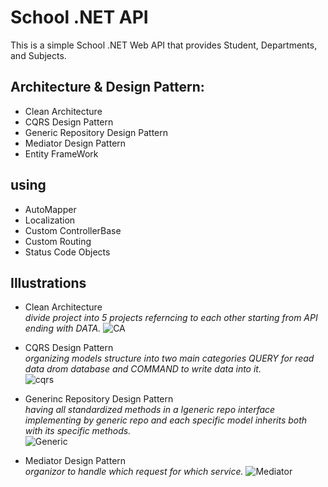 # School .NET API 
  This is a simple School .NET Web API that provides Student, Departments, and Subjects.

## Architecture & Design Pattern:

  - Clean Architecture  
  - CQRS Design Pattern  
  - Generic Repository Design Pattern  
  - Mediator Design Pattern
  - Entity FrameWork

## using  

  - AutoMapper  
  - Localization  
  - Custom ControllerBase
  - Custom Routing
  - Status Code Objects

 ## Illustrations
   - Clean Architecture  
         *divide project into 5 projects referncing to each other starting from API ending with DATA.*
     ![CA](https://github.com/MahmodSamir/School-API/assets/63668000/1b0138cc-8597-4c0c-84cb-00f379268158)

   - CQRS Design Pattern  
         *organizing models structure into two main categories QUERY for read data drom database and COMMAND to write data into it.*  
      ![cqrs](https://github.com/MahmodSamir/School-API/assets/63668000/10c64def-fa09-4845-937b-da45205b1e38)

  - Generinc Repository Design Pattern  
        *having all standardized methods in a Igeneric repo interface implementing by generic repo and each specific model inherits               both with its specific methods.*  
    ![Generic](https://github.com/MahmodSamir/School-API/assets/63668000/13673d74-e442-44d8-b287-e834643a45eb)

  - Mediator Design Pattern  
        *organizor to handle which request for which service.* 
    ![Mediator](https://github.com/MahmodSamir/School-API/assets/63668000/e82b6df8-176b-45b9-811a-bbba1745d07c)
  
